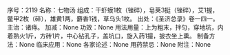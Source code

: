 序号：2119
名称：七物汤
组成：干虾蟆1枚（锉碎），皂荚3挺（锉碎），艾1握，鳖甲2枚（碎），雄黄1两，麝香1钱，草乌头1枚。
出处：《圣济总录》卷一四一。
主治：诸痔。
加减：None
功效：None
用法用量：上为粗末，拌匀，穿地坑，内着熟火1斤，方砖1片，中心钻孔子，盖坑口，旋入药1撮，披衣坐上熏。
制备方法：None
临床应用：None
各家论述：None
用药禁忌：None
附注：None
